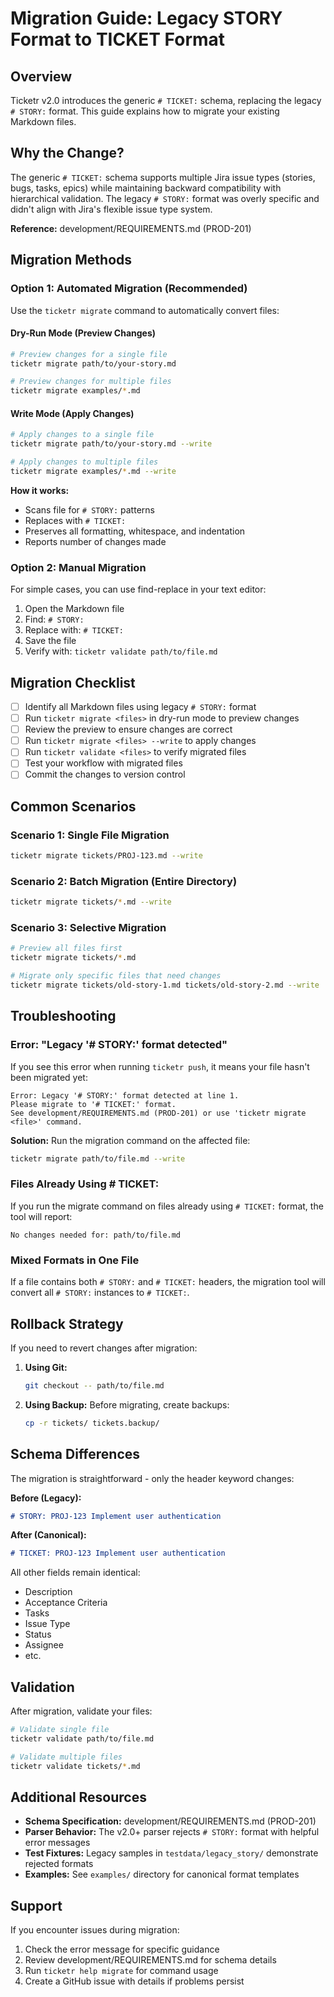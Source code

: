 # Migration Guide: Legacy STORY Format to TICKET Format

## Overview

Ticketr v2.0 introduces the generic `# TICKET:` schema, replacing the legacy `# STORY:` format. This guide explains how to migrate your existing Markdown files.

## Why the Change?

The generic `# TICKET:` schema supports multiple Jira issue types (stories, bugs, tasks, epics) while maintaining backward compatibility with hierarchical validation. The legacy `# STORY:` format was overly specific and didn't align with Jira's flexible issue type system.

**Reference:** development/REQUIREMENTS.md (PROD-201)

## Migration Methods

### Option 1: Automated Migration (Recommended)

Use the `ticketr migrate` command to automatically convert files:

#### Dry-Run Mode (Preview Changes)
```bash
# Preview changes for a single file
ticketr migrate path/to/your-story.md

# Preview changes for multiple files
ticketr migrate examples/*.md
```

#### Write Mode (Apply Changes)
```bash
# Apply changes to a single file
ticketr migrate path/to/your-story.md --write

# Apply changes to multiple files
ticketr migrate examples/*.md --write
```

**How it works:**
- Scans file for `# STORY:` patterns
- Replaces with `# TICKET:`
- Preserves all formatting, whitespace, and indentation
- Reports number of changes made

### Option 2: Manual Migration

For simple cases, you can use find-replace in your text editor:

1. Open the Markdown file
2. Find: `# STORY:`
3. Replace with: `# TICKET:`
4. Save the file
5. Verify with: `ticketr validate path/to/file.md`

## Migration Checklist

- [ ] Identify all Markdown files using legacy `# STORY:` format
- [ ] Run `ticketr migrate <files>` in dry-run mode to preview changes
- [ ] Review the preview to ensure changes are correct
- [ ] Run `ticketr migrate <files> --write` to apply changes
- [ ] Run `ticketr validate <files>` to verify migrated files
- [ ] Test your workflow with migrated files
- [ ] Commit the changes to version control

## Common Scenarios

### Scenario 1: Single File Migration
```bash
ticketr migrate tickets/PROJ-123.md --write
```

### Scenario 2: Batch Migration (Entire Directory)
```bash
ticketr migrate tickets/*.md --write
```

### Scenario 3: Selective Migration
```bash
# Preview all files first
ticketr migrate tickets/*.md

# Migrate only specific files that need changes
ticketr migrate tickets/old-story-1.md tickets/old-story-2.md --write
```

## Troubleshooting

### Error: "Legacy '# STORY:' format detected"

If you see this error when running `ticketr push`, it means your file hasn't been migrated yet:

```
Error: Legacy '# STORY:' format detected at line 1.
Please migrate to '# TICKET:' format.
See development/REQUIREMENTS.md (PROD-201) or use 'ticketr migrate <file>' command.
```

**Solution:** Run the migration command on the affected file:
```bash
ticketr migrate path/to/file.md --write
```

### Files Already Using # TICKET:

If you run the migrate command on files already using `# TICKET:` format, the tool will report:
```
No changes needed for: path/to/file.md
```

### Mixed Formats in One File

If a file contains both `# STORY:` and `# TICKET:` headers, the migration tool will convert all `# STORY:` instances to `# TICKET:`.

## Rollback Strategy

If you need to revert changes after migration:

1. **Using Git:**
   ```bash
   git checkout -- path/to/file.md
   ```

2. **Using Backup:**
   Before migrating, create backups:
   ```bash
   cp -r tickets/ tickets.backup/
   ```

## Schema Differences

The migration is straightforward - only the header keyword changes:

**Before (Legacy):**
```markdown
# STORY: PROJ-123 Implement user authentication
```

**After (Canonical):**
```markdown
# TICKET: PROJ-123 Implement user authentication
```

All other fields remain identical:
- Description
- Acceptance Criteria
- Tasks
- Issue Type
- Status
- Assignee
- etc.

## Validation

After migration, validate your files:

```bash
# Validate single file
ticketr validate path/to/file.md

# Validate multiple files
ticketr validate tickets/*.md
```

## Additional Resources

- **Schema Specification:** development/REQUIREMENTS.md (PROD-201)
- **Parser Behavior:** The v2.0+ parser rejects `# STORY:` format with helpful error messages
- **Test Fixtures:** Legacy samples in `testdata/legacy_story/` demonstrate rejected formats
- **Examples:** See `examples/` directory for canonical format templates

## Support

If you encounter issues during migration:
1. Check the error message for specific guidance
2. Review development/REQUIREMENTS.md for schema details
3. Run `ticketr help migrate` for command usage
4. Create a GitHub issue with details if problems persist
